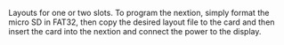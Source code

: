 Layouts for one or two slots.  To program the nextion, simply format the micro SD in FAT32, then copy the desired layout file to the card and then insert the card into the nextion and connect the power to the display.
